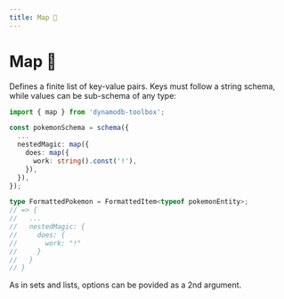 ```yaml
---
title: Map 👷
---
```


# Map 👷

Defines a finite list of key-value pairs. Keys must follow a string schema, while values can be sub-schema of any type:

```ts
import { map } from 'dynamodb-toolbox';

const pokemonSchema = schema({
  ...
  nestedMagic: map({
    does: map({
      work: string().const('!'),
    }),
  }),
});

type FormattedPokemon = FormattedItem<typeof pokemonEntity>;
// => {
//   ...
//   nestedMagic: {
//     does: {
//       work: "!"
//     }
//   }
// }
```

As in sets and lists, options can be povided as a 2nd argument.
